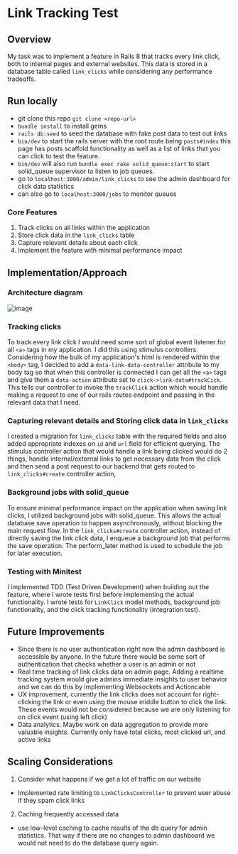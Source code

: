# Link Tracking Test

## Overview
My task was to implement a feature in Rails 8 that tracks every link click, both to internal pages and external websites. This data is stored in a database table called
`link_clicks` while considering any performance tradeoffs.
## Run locally
* git clone this repo `git clone <repo-url>`
* `bundle install` to install gems
* `rails db:seed` to seed the database with fake post data to test out links
* `bin/dev` to start the rails server with the root route being `posts#index` this page has posts scaffold functionality as well as a list of links that you can click to test the feature. 
* `bin/dev` will also run `bundle exec rake solid_queue:start` to start solid_queue supervisor to listen to job queues.
* go to `localhost:3000/admin/link_clicks` to see the admin dashboard for click data statistics
* can also go to `localhost:3000/jobs` to monitor queues
### Core Features
1. Track clicks on all links within the application
2. Store click data in the `link_clicks` table
3. Capture relevant details about each click
4. Implement the feature with minimal performance impact

## Implementation/Approach
### Architecture diagram
![image](https://github.com/user-attachments/assets/94bcc751-cafc-4319-a294-26b0eb06b9f4)

### Tracking clicks
To track every link click I would need some sort of global event listener for all `<a>` tags in my application. I did this using stimulus controllers. Considering how the bulk of my application's html is rendered within the `<body>` tag, I decided to add a `data-link-data-controller` attribute to my body tag so that when this 
controller is connected I can get all the `<a>` tags and give them a `data-action` attribute set to `click->link-data#trackCick`. This tells our controller to invoke the `trackClick` action which would handle making a request to one of our rails routes endpoint and passing in the relevant data that I need.
### Capturing relevant details and Storing click data in `link_clicks`
I created a migration for `link_clicks` table with the required fields and also added appropriate indexes on `id` and `url` field for efficient querying. The stimulus controller action that would 
handle a link being clicked would do 2 things, handle internal/external links to get necessary data from the click and then send a post request to our backend that gets routed to `link_clicks#create` controller action, 
### Background jobs with solid_queue
To ensure minimal performance impact on the application when saving link clicks, I utilized background jobs with solid_queue. This allows the actual database save operation to happen asynchronously, without blocking the main request flow. In the `link_clicks#create` controller action, instead of directly saving the link click data, I enqueue a background job that performs the save operation. The perform_later method is used to schedule the job for later execution.
### Testing with Minitest
I implemented TDD (Test Driven Development) when building out the feature, where I wrote tests first before implementing the actual functionality. I wrote tests for `LinkClick` model methods,
background job functionality, and the click tracking functionality (integration test).
## Future Improvements
* Since there is no user authentication right now the admin dashboard is accessible by anyone. In the future there would be some sort of authentication that checks whether a user is an admin or not
* Real time tracking of link clicks data on admin page. Adding a realtime tracking system would give admins immediate insights to user behavior and we can do this by implementing Websockets and Actioncable
* UX improvement, currently the link clicks does not account for right-clicking the link or even using the mouse middle button to click the link. These events would not be considered because 
we are only listening for on click event (using left click)
* Data analytics. Maybe work on data aggregation to provide more valuable insights. Currently only have total clicks, most clicked url, and active links

## Scaling Considerations
1. Consider what happens if we get a lot of traffic on our website
  * Implemented rate limiting to `LinkClicksController` to prevent user abuse if they spam click links 
2. Caching frequently accessed data 
  * use low-level caching to cache results of the db query for admin statistics. That way if there are no changes to admin dashboard
  we would not need to do the database query again.
